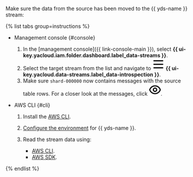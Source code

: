 Make sure the data from the source has been moved to the {{ yds-name }} stream:

  {% list tabs group=instructions %}

  - Management console {#console}

      1. In the [management console]({{ link-console-main }}), select **{{ ui-key.yacloud.iam.folder.dashboard.label_data-streams }}**.
      1. Select the target stream from the list and navigate to ![image](../../_assets/console-icons/bars.svg) **{{ ui-key.yacloud.data-streams.label_data-introspection }}**.
      1. Make sure `shard-000000` now contains messages with the source table rows. For a closer look at the messages, click ![image](../../_assets/console-icons/eye.svg).

  - AWS CLI {#cli}

      1. Install the [AWS CLI](https://docs.aws.amazon.com/cli/latest/userguide/getting-started-install.html).
      1. [Configure the environment](../../data-streams/quickstart/index.md) for {{ yds-name }}.
      1. Read the stream data using:

          * [AWS CLI](../../data-streams/operations/aws-cli/get-records.md).
          * [AWS SDK](../../data-streams/operations/aws-sdk/get-records.md).

  {% endlist %}
